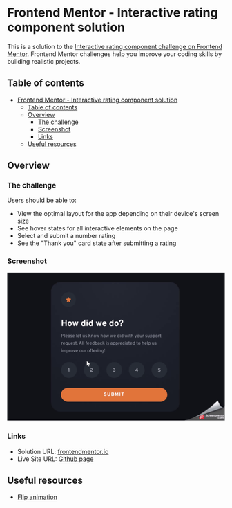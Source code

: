# Frontend Mentor - Interactive rating component solution

This is a solution to the [Interactive rating component challenge on Frontend Mentor](https://www.frontendmentor.io/challenges/interactive-rating-component-koxpeBUmI). Frontend Mentor challenges help you improve your coding skills by building realistic projects.

## Table of contents

- [Frontend Mentor - Interactive rating component solution](#frontend-mentor---interactive-rating-component-solution)
  - [Table of contents](#table-of-contents)
  - [Overview](#overview)
    - [The challenge](#the-challenge)
    - [Screenshot](#screenshot)
    - [Links](#links)
  - [Useful resources](#useful-resources)

## Overview

### The challenge

Users should be able to:

- View the optimal layout for the app depending on their device's screen size
- See hover states for all interactive elements on the page
- Select and submit a number rating
- See the "Thank you" card state after submitting a rating

### Screenshot

![Desktop gif](./screenshots/desktop.gif)

### Links

- Solution URL: [frontendmentor.io](https://www.frontendmentor.io/solutions/interactive-rating-component-flip-animation-yANMHYMjTG)
- Live Site URL: [Github page](https://kosmonavtsv.github.io/interactive-rating-component)

## Useful resources

- [Flip animation](https://www.w3schools.com/howto/howto_css_flip_card.asp)
